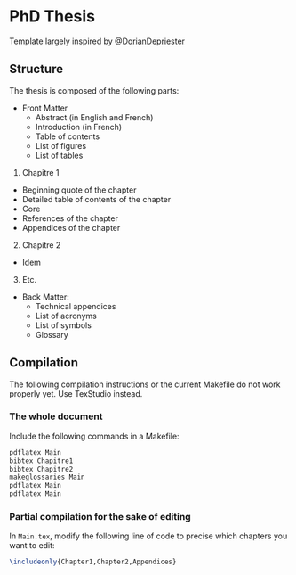 # PhD Thesis
Template largely inspired by @[DorianDepriester](https://github.com/DorianDepriester)

## Structure
The thesis is composed of the following parts:

* Front Matter
  * Abstract (in English and French) 
  * Introduction (in French)
  * Table of contents
  * List of figures
  * List of tables

1. Chapitre 1
  * Beginning quote of the chapter
  * Detailed table of contents of the chapter
  * Core
  * References of the chapter
  * Appendices of the chapter
2. Chapitre 2
  * Idem
3. Etc.

* Back Matter:
  * Technical appendices
  * List of acronyms
  * List of symbols
  * Glossary

## Compilation

The following compilation instructions or the current Makefile do not work properly yet. Use TexStudio instead.

### The whole document
Include the following commands in a Makefile:
```bash
pdflatex Main
bibtex Chapitre1
bibtex Chapitre2
makeglossaries Main
pdflatex Main
pdflatex Main
````

### Partial compilation for the sake of editing
In ``Main.tex``, modify the following line of code to precise which chapters you want to edit:
````latex
\includeonly{Chapter1,Chapter2,Appendices}
````
